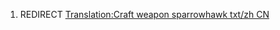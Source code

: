 1.  REDIRECT [Translation:Craft weapon sparrowhawk txt/zh
    CN](Translation:Craft_weapon_sparrowhawk_txt/zh_CN "wikilink")